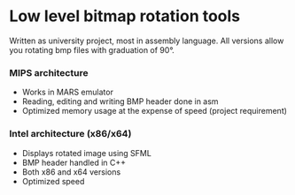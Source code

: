 # Low level bitmap rotation tools
Written as university project, most in assembly language. All versions allow you rotating bmp files with graduation of 90°.

### MIPS architecture
- Works in MARS emulator
- Reading, editing and writing BMP header done in asm
- Optimized memory usage at the expense of speed (project requirement)

### Intel architecture (x86/x64)
- Displays rotated image using SFML
- BMP header handled in C++
- Both x86 and x64 versions
- Optimized speed
